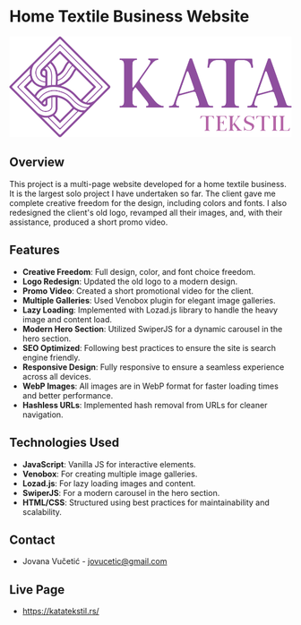 # Home Textile Business Website

![Business Logo](https://github.com/dzopunk/katatekstil.rs/blob/main/logo__purple.svg)

## Overview

This project is a multi-page website developed for a home textile business. It is the largest solo project I have undertaken so far. The client gave me complete creative freedom for the design, including colors and fonts. I also redesigned the client's old logo, revamped all their images, and, with their assistance, produced a short promo video.

## Features

- **Creative Freedom**: Full design, color, and font choice freedom.
- **Logo Redesign**: Updated the old logo to a modern design.
- **Promo Video**: Created a short promotional video for the client.
- **Multiple Galleries**: Used Venobox plugin for elegant image galleries.
- **Lazy Loading**: Implemented with Lozad.js library to handle the heavy image and content load.
- **Modern Hero Section**: Utilized SwiperJS for a dynamic carousel in the hero section.
- **SEO Optimized**: Following best practices to ensure the site is search engine friendly.
- **Responsive Design**: Fully responsive to ensure a seamless experience across all devices.
- **WebP Images**: All images are in WebP format for faster loading times and better performance.
- **Hashless URLs**: Implemented hash removal from URLs for cleaner navigation.

## Technologies Used

- **JavaScript**: Vanilla JS for interactive elements.
- **Venobox**: For creating multiple image galleries.
- **Lozad.js**: For lazy loading images and content.
- **SwiperJS**: For a modern carousel in the hero section.
- **HTML/CSS**: Structured using best practices for maintainability and scalability.

## Contact
- Jovana Vučetić - jovucetic@gmail.com

## Live Page
- https://katatekstil.rs/
